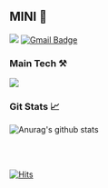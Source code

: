 

##  MINI 💖
 <a href="https://velog.io/@vvkkiie" target="_blank"><img src="https://img.shields.io/badge/Velog-20C997?style=flat-square&logo=Velog&logoColor=white&link=https://velog.io/@vvkkiie"/></a> [![Gmail Badge](https://img.shields.io/badge/Gmail-d14836?style=flat-square&logo=Gmail&logoColor=white&link=mailto:minnnidev@gmail.com)](mailto:minnnidev@gmail.com)
 

### Main Tech ⚒️

<img src="https://img.shields.io/badge/Swift-F05138?style=flat-square&logo=Swift&logoColor=white"/></a>



### Git Stats 📈

![Anurag's github stats](https://github-readme-stats.vercel.app/api?username=minnnidev&show_icons=true&theme=discord_old_blurple)



</br>
</br>


[![Hits](https://hits.seeyoufarm.com/api/count/incr/badge.svg?url=https%3A%2F%2Fgithub.com%2Fgjbae1212%2Fhit-counter&count_bg=%23E341E0&title_bg=%23555555&icon=github.svg&icon_color=%23FFFFFF&title=&edge_flat=false)](https://hits.seeyoufarm.com)
